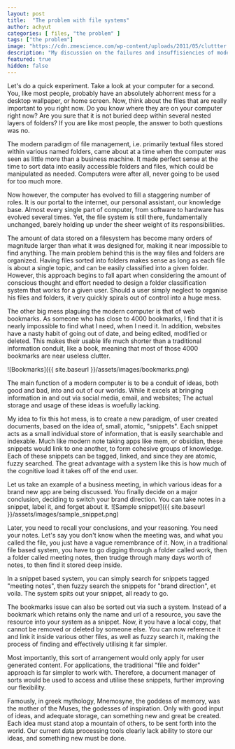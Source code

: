 ```yaml
---
layout: post
title:  "The problem with file systems"
author: achyut
categories: [ files, "the problem" ]
tags: ["the problem"]
image: "https://cdn.zmescience.com/wp-content/uploads/2011/05/cluttter.png"
description: "My discussion on the failures and insuffisiencies of modern filesystems."
featured: true
hidden: false
---
```


Let's do a quick experiment. Take a look at your computer for a second. You, like most people, probably have an absolutely abhorrent mess for a desktop wallpaper, or home screen. Now, think about the files that are really important to you right now. Do you know where they are on your computer right now? Are you sure that it is not buried deep within several nested layers of folders? If you are like most people, the answer to both questions was no.


The modern paradigm of file management, i.e. primarily textual files stored within various named folders, came about at a time when the computer was seen as little more than a business machine. It made perfect sense at the time to sort data into easily accessible folders and files, which could be manipulated as needed. Computers were after all, never going to be used for too much more.

Now however, the computer has evolved to fill a staggering number of roles. It is our portal to the internet, our personal assistant, our knowledge base. Almost every single part of computer, from software to hardware has evolved several times. Yet, the file system is still there, fundamentally unchanged, barely holding up under the sheer weight of its responsibilities. 

The amount of data stored on a filesystem has become many orders of magnitude larger than what it was designed for, making it near impossible to find anything. The main problem behind this is the way files and folders are organized. Having files sorted into folders makes sense as long as each file is about a single topic, and can be easily classified into a given folder. However, this approach begins to fall apart when considering the amount of conscious thought and effort needed to design a folder classification system that works for a given user. Should a user simply neglect to organise his files and folders, it very quickly spirals out of control into a huge mess.

The other big mess plaguing the modern computer is that of web bookmarks. As someone who has close to 4000 bookmarks, I find that it is nearly impossible to find what I need, when I need it. In addition, websites have a nasty habit of going out of date, and being edited, modified or deleted. This makes their usable life much shorter than a traditional information conduit, like a book, meaning that most of those 4000 bookmarks are near useless clutter.

![Bookmarks]({{ site.baseurl }}/assets/images/bookmarks.png)

The main function of a modern computer is to be a conduit of ideas, both good and bad, into and out of our worlds. While it excels at bringing information in and out via social media, email, and websites; The actual storage and usage of these ideas is woefully lacking. 

My idea to fix this hot mess, is to create a new paradigm, of user created documents, based on the idea of, small, atomic, "snippets". Each snippet acts as a small individual store of information, that is easily searchable and indexable. Much like modern note taking apps like mem, or obsidian, these snippets would link to one another, to form cohesive groups of knowledge. Each of these snippets can be tagged, linked, and since they are atomic, fuzzy searched. The great advantage with a system like this is how much of the cognitive load it takes off of the end user. 

Let us take an example of a business meeting, in which various ideas for a brand new app are being discussed. You finally decide on a major conclusion, deciding to switch your brand direction. You can take notes in a snippet, label it, and forget about it. 
![Sample snippet]({{ site.baseurl }}/assets/images/sample_snippet.png)

Later, you need to recall your conclusions, and your reasoning. You need your notes. Let's say you don't know when the meeting was, and what you called the file, you just have a vague remembrance of it. Now, in a traditional file based system, you have to go digging through a folder called work, then a folder called meeting notes, then trudge through many days worth of notes, to then find it stored deep inside. 

In a snippet based system, you can simply search for snippets tagged "meeting notes", then fuzzy search the snippets for "brand direction", et voila. The system spits out your snippet, all ready to go.

The bookmarks issue can also be sorted out via such a system. Instead of a bookmark which retains only the name and url of a resource, you save the resource into your system as a snippet. Now, it you have a local copy, that cannot be removed or deleted by someone else. You can now reference it and link it inside various other files, as well as fuzzy search it, making the process of finding and effectively utilising it far simpler.

Most importantly, this sort of arrangement would only apply for user generated content. For applications, the traditional "file and folder" approach is far simpler to work with. Therefore, a document manager of sorts would be used to access and utilise these snippets, further improving our flexibility.

Famously, in greek mythology, Mnemosyne, the goddess of memory, was the mother of the Muses, the godesses of inspiration. Only with good input of ideas, and adequate storage, can something new and great be created. Each idea must stand atop a mountain of others, to be sent forth into the world. Our current data processing tools clearly lack ability to store our ideas, and something new must be done.